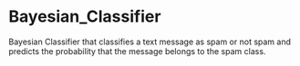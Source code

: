 # Bayesian_Classifier
Bayesian Classifier that classifies a text message as spam or not spam and predicts the probability that the message belongs to the spam class.
